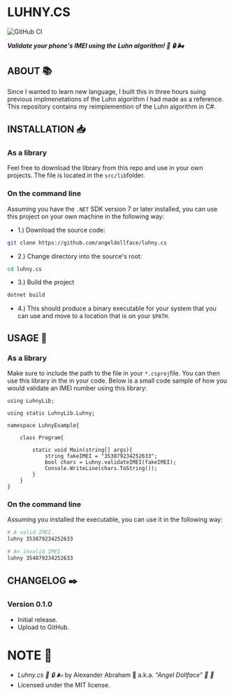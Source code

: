 # LUHNY.CS

![GitHub CI](https://github.com/angeldollface/luhny.cs/actions/workflows/csharp.yml/badge.svg)

***Validate your phone's IMEI using the Luhn algorithm! :iphone: :lock: :wind_face:***

## ABOUT :books:

Since I wanted to learn  new language, I built this in three hours suing previous implmenetations of the Luhn algorithm I had made as a reference. This repository contains my reimplemention of the Luhn algorithm in C#.

## INSTALLATION :inbox_tray:

### As a library

Feel free to download the library from this repo and use in your own projects. The file is located in the `src/lib`folder.

### On the command line

Assuming you have the `.NET` SDK version 7 or later installed, you can use this project on your own machine in the following way:

- 1.) Download the source code:

```bash
git clone https://github.com/angeldollface/luhny.cs
```

- 2.) Change directory into the source's root:

```bash
cd luhny.cs
```

- 3.) Build the project

```bash
dotnet build
```

- 4.) This should produce a binary executable for your system that you can use and move to a location that is on your `$PATH`.

## USAGE :hammer:

### As a library

Make sure to include the path to the file in your `*.csproj`file.
You can then use this library in the in your code. Below is a small code sample of how you would validate an IMEI number using this library:

```Csharp
using LuhnyLib;

using static LuhnyLib.Luhny;

namespace LuhnyExample{

    class Program{

        static void Main(string[] args){
            string fakeIMEI = "353879234252633";
            bool chars = Luhny.validateIMEI(fakeIMEI);
            Console.WriteLine(chars.ToString());
        }
    }
}
```

### On the command line

Assuming you installed the executable, you can use it in the following way:

```bash
# A valid IMEI.
luhny 353879234252633
```

```bash
# An invalid IMEI.
luhny 354879234252633
```

## CHANGELOG :black_nib:

### Version 0.1.0

- Initial release.
- Upload to GitHub.

# NOTE :scroll:

- *Luhny.cs :iphone: :lock: :wind_face:* by Alexander Abraham :black_heart: a.k.a. *"Angel Dollface" :dolls: :ribbon:*
- Licensed under the MIT license.
